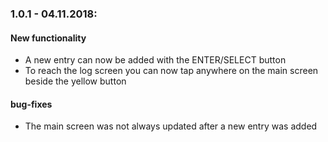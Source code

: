### 1.0.1 - 04.11.2018:

#### New functionality

- A new entry can now be added with the ENTER/SELECT button
- To reach the log screen you can now tap anywhere on the main screen beside the yellow button  

#### bug-fixes

- The main screen was not always updated after a new entry was added
